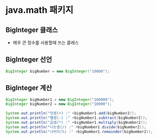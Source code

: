 # java.math 패키지

## BigInteger 클래스

- 매우 큰 정수를 사용할때 쓰는 클래스

## BigInteger 선언

```java
BigInteger bigNumber = new BigInteger("10000");
```

## BigInteger 계산

```java
BigInteger bigNumber1 = new BigInteger("100000");
BigInteger bigNumber2 = new BigInteger("10000");
		
System.out.println("덧셈(+) :" +bigNumber1.add(bigNumber2));
System.out.println("뺄셈(-) :" +bigNumber1.subtract(bigNumber2));
System.out.println("곱셈(*) :" +bigNumber1.multiply(bigNumber2));
System.out.println("나눗셈(/) :" +bigNumber1.divide(bigNumber2));
System.out.println("나머지(%) :" +bigNumber1.remainder(bigNumber2));
```